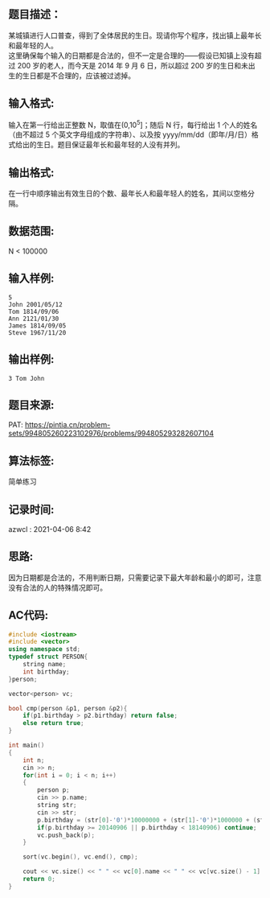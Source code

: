 ## 题目描述：
某城镇进行人口普查，得到了全体居民的生日。现请你写个程序，找出镇上最年长和最年轻的人。  
这里确保每个输入的日期都是合法的，但不一定是合理的——假设已知镇上没有超过 200 岁的老人，而今天是 2014 年 9 月 6 日，所以超过 200 岁的生日和未出生的生日都是不合理的，应该被过滤掉。

## 输入格式:
输入在第一行给出正整数 N，取值在(0,10<sup>5</sup>]；随后 N 行，每行给出 1 个人的姓名（由不超过 5 个英文字母组成的字符串）、以及按 yyyy/mm/dd（即年/月/日）格式给出的生日。题目保证最年长和最年轻的人没有并列。  

## 输出格式:
在一行中顺序输出有效生日的个数、最年长人和最年轻人的姓名，其间以空格分隔。  

## 数据范围:
N < 100000  

## 输入样例:
```
5
John 2001/05/12
Tom 1814/09/06
Ann 2121/01/30
James 1814/09/05
Steve 1967/11/20
```

## 输出样例:
```
3 Tom John
```

## 题目来源:
PAT: https://pintia.cn/problem-sets/994805260223102976/problems/994805293282607104

## 算法标签:
简单练习

## 记录时间:
azwcl : 2021-04-06 8:42  

## 思路:
因为日期都是合法的，不用判断日期，只需要记录下最大年龄和最小的即可，注意没有合法的人的特殊情况即可。

## AC代码:
```cpp
#include <iostream>
#include <vector>
using namespace std;
typedef struct PERSON{
    string name;
    int birthday;
}person;

vector<person> vc;

bool cmp(person &p1, person &p2){
    if(p1.birthday > p2.birthday) return false;
    else return true;
}

int main()
{
    int n;
    cin >> n;
    for(int i = 0; i < n; i++)
    {
        person p;
        cin >> p.name;
        string str;
        cin >> str;
        p.birthday = (str[0]-'0')*10000000 + (str[1]-'0')*1000000 + (str[2]-'0')*100000 + (str[3]-'0')*10000 + (str[5]-'0')*1000 + (str[6]-'0')*100 + (str[8]-'0')*10 + (str[9]-'0')*1;
        if(p.birthday >= 20140906 || p.birthday < 18140906) continue;
        vc.push_back(p);
    }

    sort(vc.begin(), vc.end(), cmp);

    cout << vc.size() << " " << vc[0].name << " " << vc[vc.size() - 1].name;
    return 0;
}
```